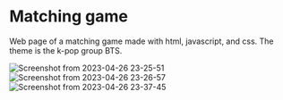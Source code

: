 # Matching game
Web page of a matching game made with html, javascript, and css. The theme is the k-pop group BTS.

![Screenshot from 2023-04-26 23-25-51](https://user-images.githubusercontent.com/72223107/234745900-9ded6173-ceea-411d-9fd5-ab03955a6f9c.png)
![Screenshot from 2023-04-26 23-26-57](https://user-images.githubusercontent.com/72223107/234745897-da402a76-03f2-4632-9914-42d1321b6acc.png)
![Screenshot from 2023-04-26 23-37-45](https://user-images.githubusercontent.com/72223107/234745888-ca548ae5-dd95-417c-ae30-7a0fd469def1.png)
